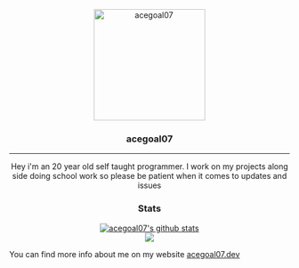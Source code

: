 <div align="center"> 
    <img src='https://acegoal07.dev/assets/images/acegoal07.webp' alt="acegoal07" width=200px height=200px/>
</div>
<h3 align="center">acegoal07</h3>

---

<p align="center">Hey i'm an 20 year old self taught programmer. I work on my projects along side doing school work so please be patient when it comes to updates and issues</p>

<h3 align="center">Stats</h3>
<p align= "center">
<a href="https://github.com/anuraghazra/github-readme-stats"><img align="center" src="https://github-readme-stats.vercel.app/api?username=acegoal07&show_icons=true&include_all_commits=false&theme=buefy&hide_border=true" alt="acegoal07's github stats" /></a><br>
<a href="https://github.com/anuraghazra/github-readme-stats"><img align="center" src="https://github-readme-stats.vercel.app/api/top-langs/?username=acegoal07&layout=compact&theme=buefy&hide_border=true"/></a>
</p>

You can find more info about me on my website <a href="https://acegoal07.dev">acegoal07.dev</a>
